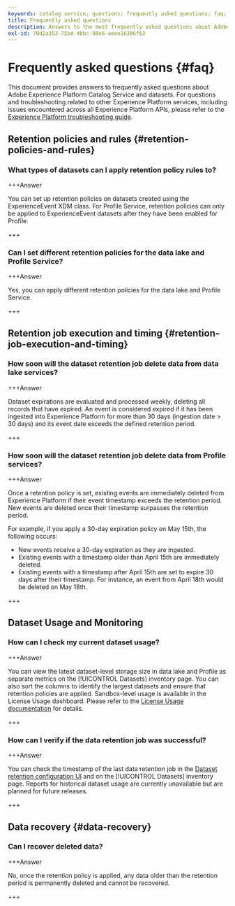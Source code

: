 ```yaml
---
keywords: catalog service; questions; frequently asked questions; faq; datasets faq
title: Frequently asked questions
description: Answers to the most frequently asked questions about Adobe Experience Platform Catalog Service and datasets.
exl-id: 70d2a352-75bd-4bbc-98e6-aeea16306f63
---
```

# Frequently asked questions {#faq}

This document provides answers to frequently asked questions about Adobe Experience Platform Catalog Service and datasets. For questions and troubleshooting related to other Experience Platform services, including issues encountered across all Experience Platform APIs, please refer to the [Experience Platform troubleshooting guide](../landing/troubleshooting.md).

## Retention policies and rules {#retention-policies-and-rules}

### What types of datasets can I apply retention policy rules to?

+++Answer

You can set up retention policies on datasets created using the ExperienceEvent XDM class. For Profile Service, retention policies can only be applied to ExperienceEvent datasets after they have been enabled for Profile.

+++

### Can I set different retention policies for the data lake and Profile Service?

+++Answer

Yes, you can apply different retention policies for the data lake and Profile Service.

+++

## Retention job execution and timing {#retention-job-execution-and-timing}

### How soon will the dataset retention job delete data from data lake services?

+++Answer

Dataset expirations are evaluated and processed weekly, deleting all records that have expired. An event is considered expired if it has been ingested into Experience Platform for more than 30 days (ingestion date > 30 days) and its event date exceeds the defined retention period.

+++

### How soon will the dataset retention job delete data from Profile services?

+++Answer

Once a retention policy is set, existing events are immediately deleted from Experience Platform if their event timestamp exceeds the retention period. New events are deleted once their timestamp surpasses the retention period.

For example, if you apply a 30-day expiration policy on May 15th, the following occurs:

- New events receive a 30-day expiration as they are ingested.
- Existing events with a timestamp older than April 15th are immediately deleted.
- Existing events with a timestamp after April 15th are set to expire 30 days after their timestamp. For instance, an event from April 18th would be deleted on May 18th.

+++

## Dataset Usage and Monitoring

### How can I check my current dataset usage?

+++Answer

You can view the latest dataset-level storage size in data lake and Profile as separate metrics on the [!UICONTROL Datasets] inventory page. You can also sort the columns to identify the largest datasets and ensure that retention policies are applied. Sandbox-level usage is available in the License Usage dashboard. Please refer to the [License Usage documentation](../dashboards/guides/license-usage.md) for details.

+++

### How can I verify if the data retention job was successful?

+++Answer

You can check the timestamp of the last data retention job in the [Dataset retention configuration UI](./datasets/user-guide.md#data-retention-policy) and on the [!UICONTROL Datasets] inventory page. Reports for historical dataset usage are currently unavailable but are planned for future releases.

+++

## Data recovery {#data-recovery}

### Can I recover deleted data?

+++Answer

No, once the retention policy is applied, any data older than the retention period is permanently deleted and cannot be recovered.

+++
